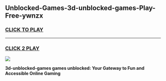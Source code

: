 
## Unblocked-Games-3d-unblocked-games-Play-Free-ywnzx
<h3>
<a href="https://premium76.site?title=3d-unblocked-games&ref=20A">CLICK TO PLAY</a></h3>
<hr>

<h3>
<a href="https://premium76.site?title=3d-unblocked-games&ref=20A">CLICK 2 PLAY</a>
  
</h3>

<a href="https://premium76.site?title=3d-unblocked-games&ref=20A"><img src="https://clearcache.store/games.png"></a>


**3d-unblocked-games games unblocked: Your Gateway to Fun and Accessible Online Gaming**
